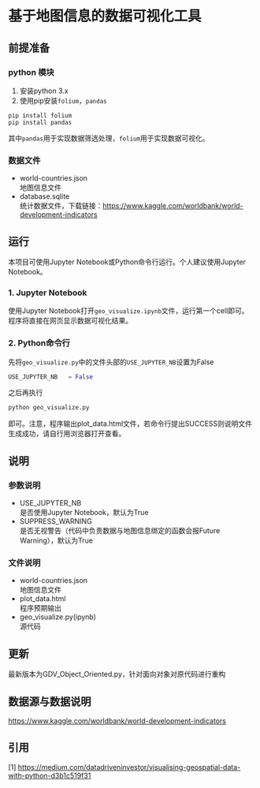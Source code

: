 # 基于地图信息的数据可视化工具

## 前提准备
### python 模块
1. 安装python 3.x
2. 使用pip安装```folium```，```pandas```
```
pip install folium
pip install pandas
```
其中```pandas```用于实现数据筛选处理，```folium```用于实现数据可视化。
### 数据文件
- world-countries.json  
  地图信息文件
- database.sqlite  
  统计数据文件，下载链接：https://www.kaggle.com/worldbank/world-development-indicators

## 运行
本项目可使用Jupyter Notebook或Python命令行运行。个人建议使用Jupyter Notebook。
### 1. Jupyter Notebook

使用Jupyter Notebook打开```geo_visualize.ipynb```文件，运行第一个cell即可。  
程序将直接在网页显示数据可视化结果。

### 2. Python命令行

先将```geo_visualize.py```中的文件头部的```USE_JUPYTER_NB```设置为False
```python
USE_JUPYTER_NB   = False
```
之后再执行
```python
python geo_visualize.py
```
即可。注意，程序输出plot_data.html文件，若命令行提出SUCCESS则说明文件生成成功，请自行用浏览器打开查看。

## 说明
### 参数说明
- USE_JUPYTER_NB  
  是否使用Jupyter Notebook，默认为True
- SUPPRESS_WARNING  
  是否无视警告（代码中负责数据与地图信息绑定的函数会报Future Warning），默认为True
### 文件说明
- world-countries.json  
  地图信息文件
- plot_data.html  
  程序预期输出
- geo_visualize.py(ipynb)  
  源代码
  
## 更新
最新版本为GDV_Object_Oriented.py，针对面向对象对原代码进行重构

## 数据源与数据说明
https://www.kaggle.com/worldbank/world-development-indicators

## 引用
[1] https://medium.com/datadriveninvestor/visualising-geospatial-data-with-python-d3b1c519f31
